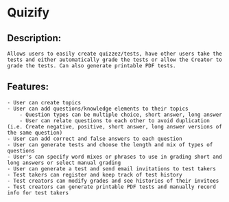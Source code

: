 # Quizify

## Description:

    Allows users to easily create quizzez/tests, have other users take the tests and either automatically grade the tests or allow the Creator to grade the tests. Can also generate printable PDF tests.

## Features:
    - User can create topics
    - User can add questions/knowledge elements to their topics
        - Question types can be multiple choice, short answer, long answer
        - User can relate questions to each other to avoid duplication (i.e. Create negative, positive, short answer, long answer versions of the same question)
    - User can add correct and false answers to each question
    - User can generate tests and choose the length and mix of types of questions
    - User's can specify word mixes or phrases to use in grading short and long answers or select manual grading
    - User can generate a test and send email invitations to test takers
    - Test takers can register and keep track of test history
    - Test creators can modify grades and see histories of their invitees
    - Test creators can generate printable PDF tests and manually record info for test takers
